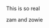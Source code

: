 This is so real













































































zam and zowie
